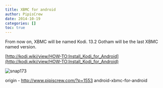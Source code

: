 ```yaml
---
title: XBMC for android
author: PipisCrew
date: 2014-10-19
categories: []
toc: true
---
```


From now on, XBMC will be named Kodi. 13.2 Gotham will be the last XBMC named version.

[http://kodi.wiki/view/HOW-TO:Install_Kodi_for_Android](http://kodi.wiki/view/HOW-TO:Install_Kodi_for_Android)

![](https://www.pipiscrew.com/wp-content/uploads/2014/10/snap173.jpg "snap173")

origin - http://www.pipiscrew.com/?p=1553 android-xbmc-for-android